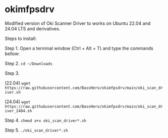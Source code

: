 # okimfpsdrv

Modified version of Oki Scanner Driver to works on Ubuntu 22.04 and 24.04 LTS and derivatives.

Steps to install:

Step 1. 
Open a terminal window (Ctrl + Alt + T) and type the commands bellow:


Step 2.
`cd ~/Downloads`


Step 3.

(22.04)
`wget https://raw.githubusercontent.com/BassHero/okimfpsdrv/main/oki_scan_driver.sh`
	
(24.04)
`wget https://raw.githubusercontent.com/BassHero/okimfpsdrv/main/oki_scan_driver_2404.sh`


Step 4.
`chmod a+x oki_scan_driver*.sh`


Step 5.
`./oki_scan_driver*.sh`
